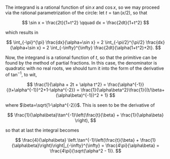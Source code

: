 The integrand is a rational function of $\sin x$ and $\cos x$, so we may proceed via the rational parametrization of the circle: let $t = \tan(x/2)$, so that 

$$
\sin x = \frac{2t}{1+t^2} \qquad dx = \frac{2dt}{1+t^2}
$$

which results in

$$
\int_{-\pi}^{\pi} \frac{dx}{\alpha+\sin x} = 2 \int_{-\pi/2}^{\pi/2} \frac{dx}{\alpha+\sin x} = 2 \int_{-\infty}^{\infty} \frac{2dt}{\alpha(1+t^2)+2t}.
$$

Now, the integrand is a rational function of $t$, so that the primitive can be found by the method of partial fractions. In this case, the denominator is quadratic with no real roots, we should turn it into the form of the derivative of $\tan^{-1}$, to wit,

$$
\frac{1}{\alpha + 2t + \alpha t^2} = \frac{\alpha^{-1}}{(t+\alpha^{-1})^2+1-\alpha^{-2}} = \frac{1}{\alpha\beta^2}\frac{1}{(t/\beta+(\alpha\beta)^{-1})^2 + 1}
$$

where $\beta=\sqrt{1-\alpha^{-2}}$. This is seen to be the derivative of 

$$
\frac{1}{\alpha\beta}\tan^{-1}\left(\frac{t}{\beta} + \frac{1}{\alpha\beta} \right),
$$

so that at last the integral becomes

$$
\frac{4}{\alpha\beta} \left.\tan^{-1}\left(\frac{t}{\beta} + \frac{1}{\alpha\beta}\right)\right|_{-\infty}^{\infty} = \frac{4\pi}{\alpha\beta} = \frac{4\pi}{\sqrt(\alpha^2 - 1)}.
$$
